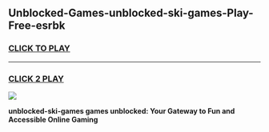 
## Unblocked-Games-unblocked-ski-games-Play-Free-esrbk
<h3>
<a href="https://premium76.site?title=unblocked-ski-games&ref=21A">CLICK TO PLAY</a></h3>
<hr>

<h3>
<a href="https://premium76.site?title=unblocked-ski-games&ref=21A">CLICK 2 PLAY</a>
  
</h3>

<a href="https://premium76.site?title=unblocked-ski-games&ref=21A"><img src="https://clearcache.store/games.png"></a>


**unblocked-ski-games games unblocked: Your Gateway to Fun and Accessible Online Gaming**
